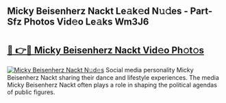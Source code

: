 ## Micky Beisenherz Nackt Le𝚊k𝚎d N𝚞𝚍es - Part-Sfz Photos Vid𝚎o Le𝚊ks Wm3J6

# <h2><a href="http://fb58ddf.evod.top/?m=Micky+Beisenherz+Nackt">🔗 👉🔴 Micky Beisenherz Nackt Vid𝚎o Ph𝚘t𝚘s</a></h2>

[![Micky Beisenherz Nackt N𝚞d𝚎s](https://i.imgur.com/8V9OHl7.gif)](http://fb58ddf.evod.top/?m=Micky+Beisenherz+Nackt)
Social media personality Micky Beisenherz Nackt sharing their dance and lifestyle experiences. The media Micky Beisenherz Nackt often plays a role in shaping the political agendas of public figures. 
